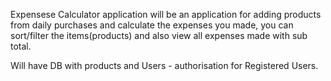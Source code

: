 
Expensese Calculator application will be an application for adding products from daily purchases and calculate the expenses you made, you can sort/filter the items(products) and also view all expenses made with sub total.

Will have DB with products and Users - authorisation for Registered Users.




